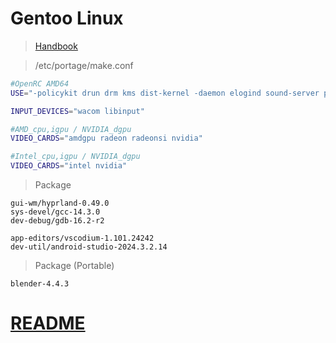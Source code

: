 # Gentoo Linux
>[Handbook](https://wiki.gentoo.org/wiki/Handbook)

>/etc/portage/make.conf
```bash
#OpenRC AMD64
USE="-policykit drun drm kms dist-kernel -daemon elogind sound-server pipewire-alsa pipewire -pulseaudio -ofono-headset -flatpak dracut efistub grub X xwayland wayland -kde -gnome -systemd -systemd-boot -xfce -gpm -emacs -vlc vulkan vulkan-overlay osmesa opengl mpv zeroconf telephony bluetooth extra ffmpeg hwaccel openal opus vdpau vaapi cuda png jpeg jpeg2k ssh nvenc"

INPUT_DEVICES="wacom libinput"

#AMD_cpu,igpu / NVIDIA_dgpu
VIDEO_CARDS="amdgpu radeon radeonsi nvidia"

#Intel_cpu,igpu / NVIDIA_dgpu
VIDEO_CARDS="intel nvidia"
```
>Package
```
gui-wm/hyprland-0.49.0
sys-devel/gcc-14.3.0
dev-debug/gdb-16.2-r2

app-editors/vscodium-1.101.24242
dev-util/android-studio-2024.3.2.14
```
>Package (Portable)
```
blender-4.4.3
```
# [README](../README.md)